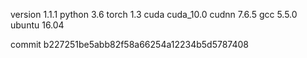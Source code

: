 version 1.1.1
python 3.6
torch 1.3
cuda cuda_10.0
cudnn 7.6.5
gcc 5.5.0
ubuntu 16.04

commit b227251be5abb82f58a66254a12234b5d5787408